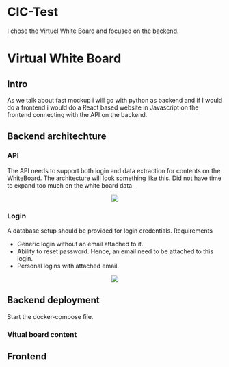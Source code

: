 # CIC-Test

I chose the Virtuel White Board and focused on the backend.

# Virtual White Board

## Intro 
As we talk about fast mockup i will go with python as backend and if I would do a frontend i would do a React based website in Javascript on the frontend connecting with the API on the backend.

## Backend architechture
### API 
The API needs to support both login and data extraction for contents on the WhiteBoard. The architecture will look something like this. Did not have time to expand too much on the white board data.  

<p align="center">
<img src="./backend/doc/backend_components.png">
</p>

### Login
A database setup should be provided for login credentials. Requirements
 * Generic login without an email attached to it.
 * Ability to reset password. Hence, an email need to be attached to this login.
 * Personal logins with attached email.

<p align="center">
<img src="./backend/doc/backend_login.png">
</p>

## Backend deployment
Start the docker-compose file.

### Vitual board content


## Frontend 

